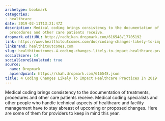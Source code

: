 ```yaml
---
archetype: bookmark
categories:
- healthcare
date: 2019-02-11T13:21:47Z
description: Medical coding brings consistency to the documentation of treatments,
  procedures and other care patients receive.
dropmark.editURL: http://radhikan.dropmark.com/616548/17705192
link: https://www.healthitoutcomes.com/doc/coding-changes-likely-to-impact-healthcare-practices-in-0001
linkBrand: healthitoutcomes.com
slug: healthitoutcomes-4-coding-changes-likely-to-impact-healthcare-practices-in-2019
socialScore: 14
socialScoreSimulated: true
source:
  name: Dropmark
  apiendpoint: https://shah.dropmark.com/616548.json
title: 4 Coding Changes Likely To Impact Healthcare Practices In 2019
---
```

Medical coding brings consistency to the documentation of treatments, procedures and other care patients receive. Medical coding specialists and other people who handle technical aspects of healthcare and facility management have to stay abreast of upcoming or proposed changes. Here are some of them for providers to keep in mind this year.

